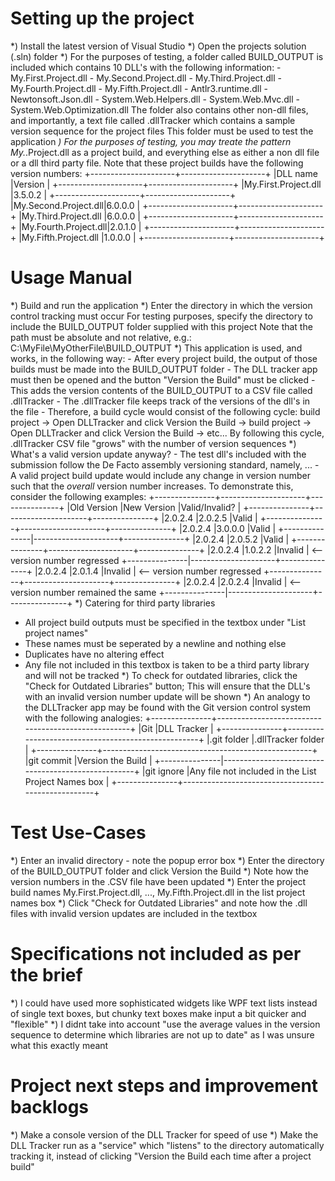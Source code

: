 # Setting up the project

*) Install the latest version of Visual Studio
*) Open the projects solution (.sln) folder
*) For the purposes of testing, a folder called BUILD_OUTPUT is included which contains 10 DLL's with the following information:
	- My.First.Project.dll
	- My.Second.Project.dll
	- My.Third.Project.dll
	- My.Fourth.Project.dll
	- My.Fifth.Project.dll
	- Antlr3.runtime.dll
	- Newtonsoft.Json.dll
	- System.Web.Helpers.dll
	- System.Web.Mvc.dll
	- System.Web.Optimization.dll
   The folder also contains other non-dll files, and importantly, a text file called .dllTracker which contains a sample version sequence for the project files
   This folder must be used to test the application
*) For the purposes of testing, you may treate the pattern My.*.Project.dll as a project build, and everything else as either a non dll file or a dll third party file. Note that these project builds have the following version numbers:
   	   +---------------------+---------------------+
	   |DLL name             |Version              |
	   +---------------------+---------------------+
	   |My.First.Project.dll |3.5.0.2              |
	   +---------------------+---------------------+
	   |My.Second.Project.dll|6.0.0.0              |
	   +---------------------+---------------------+
	   |My.Third.Project.dll |6.0.0.0              |
	   +---------------------+---------------------+
	   |My.Fourth.Project.dll|2.0.1.0              |
	   +---------------------+---------------------+
	   |My.Fifth.Project.dll |1.0.0.0              |
	   +---------------------+---------------------+


# Usage Manual

*) Build and run the application
*) Enter the directory in which the version control tracking must occur
   For testing purposes, specify the directory to include the BUILD_OUTPUT folder supplied with this project
   Note that the path must be absolute and not relative, e.g.:
   C:\MyFile\MyOtherFile\BUILD_OUTPUT
*) This application is used, and works, in the following way:
    - After every project build, the output of those builds must be made into the BUILD_OUTPUT folder
	- The DLL tracker app must then be opened and the button "Version the Build" must be clicked
	- This adds the version contents of the BUILD_OUTPUT to a CSV file called .dllTracker
	- The .dllTracker file keeps track of the versions of the dll's in the file
	- Therefore, a build cycle would consist of the following cycle:
	  build project -> Open DLLTracker and click Version the Build -> build project -> Open DLLTracker and click Version the Build -> etc...
	  By following this cycle, .dllTracker CSV file "grows" with the number of version sequences
*) What's a valid version update anyway?
    - The test dll's included with the submission follow the De Facto assembly versioning standard, namely, <major version>.<minor version>.<build number>.<revision>
	- A valid project build update would include any change in version number such that the *overall* version number increases. To demonstrate this, consider the following examples:
	   +---------------+---------------------+---------------+
	   |Old Version    |New Version          |Valid/Invalid? |
	   +---------------+---------------------+---------------+
	   |2.0.2.4        |2.0.2.5              |Valid          |
	   +---------------+---------------------+---------------+
	   |2.0.2.4        |3.0.0.0              |Valid          |
	   +---------------|---------------------+---------------+
	   |2.0.2.4        |2.0.5.2              |Valid          |
	   +---------------+---------------------+---------------+
	   |2.0.2.4        |1.0.2.2              |Invalid        | <-- version number regressed
	   +---------------|---------------------+---------------+
	   |2.0.2.4        |2.0.1.4              |Invalid        | <-- version number regressed
	   +---------------+---------------------+---------------+
	   |2.0.2.4        |2.0.2.4              |Invalid        | <-- version number remained the same
	   +---------------|---------------------+---------------+
*) Catering for third party libraries
   - All project build outputs must be specified in the textbox under "List project names"
   - These names must be seperated by a newline and nothing else
   - Duplicates have no altering effect
   - Any file not included in this textbox is taken to be a third party library and will not be tracked
*) To check for outdated libraries, click the "Check for Outdated Libraries" button; This will ensure that the DLL's with an invalid version number update will be shown
*) An analogy to the DLLTracker app may be found with the Git version control system with the following analogies:
	   +---------------+----------------------------------------------------+
	   |Git            |DLL Tracker                                         |
	   +---------------+----------------------------------------------------+
	   |.git folder    |.dllTracker folder                                  |
	   +---------------+----------------------------------------------------+
	   |git commit     |Version the Build                                   |
	   +---------------|----------------------------------------------------+
	   |git ignore     |Any file not included in the List Project Names box |
	   +---------------+----------------------------------------------------+

# Test Use-Cases

*) Enter an invalid directory - note the popup error box
*) Enter the directory of the BUILD_OUTPUT folder and click Version the Build
*) Note how the version numbers in the .CSV file have been updated
*) Enter the project build names My.First.Project.dll, ..., My.Fifth.Project.dll in the list project names box
*) Click "Check for Outdated Libraries" and note how the .dll files with invalid version updates are included in the textbox
	 
# Specifications not included as per the brief

*) I could have used more sophisticated widgets like WPF text lists instead of single text boxes, but chunky text boxes make input a bit quicker and "flexible"
*) I didnt take into account "use the average values in the version sequence to determine which libraries are not up to date" as I was unsure what this exactly meant

# Project next steps and improvement backlogs
*) Make a console version of the DLL Tracker for speed of use
*) Make the DLL Tracker run as a "service" which "listens" to the directory automatically tracking it, instead of clicking "Version the Build each time after a project build"